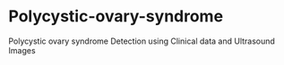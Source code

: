 # Polycystic-ovary-syndrome
Polycystic ovary syndrome Detection using Clinical data and Ultrasound Images 
